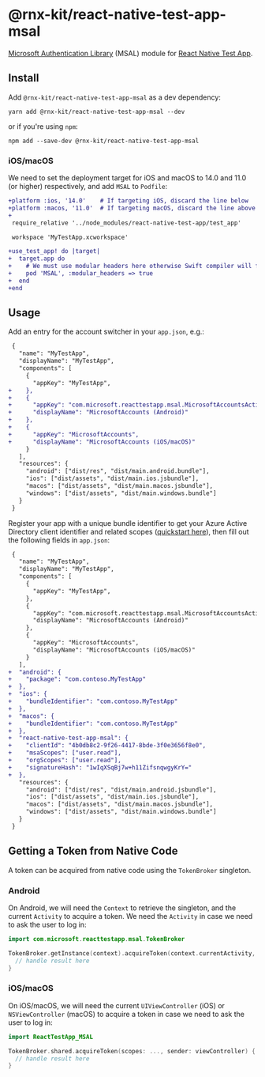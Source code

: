 # @rnx-kit/react-native-test-app-msal

[Microsoft Authentication Library](http://aka.ms/aadv2) (MSAL) module for
[React Native Test App](https://github.com/microsoft/react-native-test-app#readme).

## Install

Add `@rnx-kit/react-native-test-app-msal` as a dev dependency:

```
yarn add @rnx-kit/react-native-test-app-msal --dev
```

or if you're using `npm`:

```
npm add --save-dev @rnx-kit/react-native-test-app-msal
```

### iOS/macOS

We need to set the deployment target for iOS and macOS to 14.0 and 11.0 (or
higher) respectively, and add `MSAL` to `Podfile`:

```diff
+platform :ios, '14.0'    # If targeting iOS, discard the line below
+platform :macos, '11.0'  # If targeting macOS, discard the line above
+
 require_relative '../node_modules/react-native-test-app/test_app'

 workspace 'MyTestApp.xcworkspace'

+use_test_app! do |target|
+  target.app do
+    # We must use modular headers here otherwise Swift compiler will fail
+    pod 'MSAL', :modular_headers => true
+  end
+end
```

## Usage

Add an entry for the account switcher in your `app.json`, e.g.:

```diff
 {
   "name": "MyTestApp",
   "displayName": "MyTestApp",
   "components": [
     {
       "appKey": "MyTestApp",
+    },
+    {
+      "appKey": "com.microsoft.reacttestapp.msal.MicrosoftAccountsActivity",
+      "displayName": "MicrosoftAccounts (Android)"
+    },
+    {
+      "appKey": "MicrosoftAccounts",
+      "displayName": "MicrosoftAccounts (iOS/macOS)"
     }
   ],
   "resources": {
     "android": ["dist/res", "dist/main.android.bundle"],
     "ios": ["dist/assets", "dist/main.ios.jsbundle"],
     "macos": ["dist/assets", "dist/main.macos.jsbundle"],
     "windows": ["dist/assets", "dist/main.windows.bundle"]
   }
 }
```

Register your app with a unique bundle identifier to get your Azure Active
Directory client identifier and related scopes
([quickstart here](https://docs.microsoft.com/en-gb/azure/active-directory/develop/quickstart-v2-ios#register-and-download-your-quickstart-app)),
then fill out the following fields in `app.json`:

```diff
 {
   "name": "MyTestApp",
   "displayName": "MyTestApp",
   "components": [
     {
       "appKey": "MyTestApp",
     },
     {
       "appKey": "com.microsoft.reacttestapp.msal.MicrosoftAccountsActivity",
       "displayName": "MicrosoftAccounts (Android)"
     },
     {
       "appKey": "MicrosoftAccounts",
       "displayName": "MicrosoftAccounts (iOS/macOS)"
     }
   ],
+  "android": {
+    "package": "com.contoso.MyTestApp"
+  },
+  "ios": {
+    "bundleIdentifier": "com.contoso.MyTestApp"
+  },
+  "macos": {
+    "bundleIdentifier": "com.contoso.MyTestApp"
+  },
+  "react-native-test-app-msal": {
+    "clientId": "4b0db8c2-9f26-4417-8bde-3f0e3656f8e0",
+    "msaScopes": ["user.read"],
+    "orgScopes": ["user.read"],
+    "signatureHash": "1wIqXSqBj7w+h11ZifsnqwgyKrY="
+  },
   "resources": {
     "android": ["dist/res", "dist/main.android.jsbundle"],
     "ios": ["dist/assets", "dist/main.ios.jsbundle"],
     "macos": ["dist/assets", "dist/main.macos.jsbundle"],
     "windows": ["dist/assets", "dist/main.windows.bundle"]
   }
 }
```

## Getting a Token from Native Code

A token can be acquired from native code using the `TokenBroker` singleton.

### Android

On Android, we will need the `Context` to retrieve the singleton, and the
current `Activity` to acquire a token. We need the `Activity` in case we need to
ask the user to log in:

```kotlin
import com.microsoft.reacttestapp.msal.TokenBroker

TokenBroker.getInstance(context).acquireToken(context.currentActivity, ...) { result, error ->
  // handle result here
}
```

### iOS/macOS

On iOS/macOS, we will need the current `UIViewController` (iOS) or
`NSViewController` (macOS) to acquire a token in case we need to ask the user to
log in:

```swift
import ReactTestApp_MSAL

TokenBroker.shared.acquireToken(scopes: ..., sender: viewController) { result, error ->
  // handle result here
}
```
